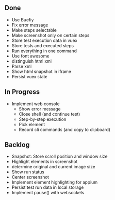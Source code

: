## Done

- Use Buefiy
- Fix error message
- Make steps selectable
- Make screenshot only on certain steps
- Store test execution data in vuex
- Store tests and executed steps
- Run everything in one command
- Use font awesome
- distinguish html xml
- Parse xml
- Show html snapshot in iframe
- Persist vuex state

## In Progress

- Implement web console
    * Show error message
    * Close shell (and continue test)
    * Step-by-step execution
    * Pick element
    * Record cli commands (and copy to clipboard)

## Backlog

- Snapshot: Store scroll position and window size
- Highlight elements in screenshot
- determine original and current image size
- Show run status
- Center screenshot
- Implement element highlighting for appium
- Persist test run data in local storage
- Implement pause() with websockets
